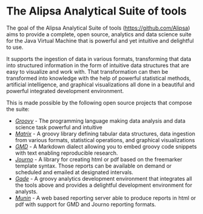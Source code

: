 # The Alipsa Analytical Suite of tools

The goal of the Alipsa Analytical Suite of tools (https://github.com/Alipsa) aims to provide a complete, open source, analytics and data science suite for the Java Virtual Machine that is powerful and yet intuitive and delightful to use.

It supports the ingestion of data in various formats, transforming that data into structured information in the form of intuitive data structures that are easy to visualize and work with. That transformation can then be transformed into knowledge with the help of powerful statistical methods, artificial intelligence, and graphical visualizations all done in a beautiful and powerful integrated development environment.

This is made possible by the following open source projects that compose the suite:
- [_Groovy_](https://groovy-lang.org/) - The programming language making data analysis and data science task powerful and intuitive
- [_Matrix_](https://github.com/Alipsa/matrix) -  A groovy library defining tabular data structures, data ingestion from various formats, statistical operations, and graphical visualizations
- [_GMD_](https://github.com/Alipsa/gmd) - A Markdown dialect allowing you to embed groovy code snippets with text enabling reproducible research.
- [_Journo_](https://github.com/Alipsa/journo) - A library for creating html or pdf based on the freemarker template syntax. Those reports can be available on demand or scheduled and emailed at designated intervals.
- [_Gade_](https://github.com/Alipsa/gade) - A groovy analytics development environment that integrates all the tools above and provides a delightful development environment for analysts.  
- [_Munin_](https://github.com/Alipsa/munin) - A web based reporting server able to produce reports in html or pdf with support for GMD and Journo reporting formats.
